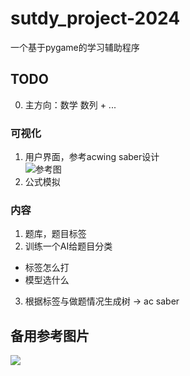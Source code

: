 # sutdy_project-2024
一个基于pygame的学习辅助程序

## TODO  
0. 主方向：数学 数列 + ...
### 可视化  
1. 用户界面，参考acwing saber设计  
![参考图](https://cdn.jsdelivr.net/gh/zhizhizhiwang/image_hub@image/202406212311981.png)
2. 公式模拟   
### 内容  
1. 题库，题目标签  
2. 训练一个AI给题目分类  
+ 标签怎么打
+ 模型选什么
3. 根据标签与做题情况生成树 -> ac saber



## 备用参考图片
![](https://cdn.jsdelivr.net/gh/zhizhizhiwang/image_hub@image/202406212259911.png)